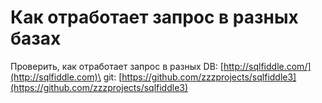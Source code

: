 # Как отработает запрос в разных базах

Проверить, как отработает запрос в разных DB: [http://sqlfiddle.com/](http://sqlfiddle.com)\
git: [https://github.com/zzzprojects/sqlfiddle3](https://github.com/zzzprojects/sqlfiddle3)
